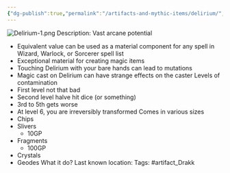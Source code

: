 ```yaml
---
{"dg-publish":true,"permalink":"/artifacts-and-mythic-items/delirium/","noteIcon":""}
---
```


![Delirium-1.png](/img/user/Attachments/Delirium-1.png)
Description: Vast arcane potential
- Equivalent value can be used as a material component for any spell in Wizard, Warlock, or Sorcerer spell list
- Exceptional material for creating magic items
- Touching Delirium with your bare hands can lead to mutations
- Magic cast on Delirium can have strange effects on the caster
Levels of contamination
- First level not that bad
- Second level halve hit dice (or something)
- 3rd to 5th gets worse
- At level 6, you are irreversibly transformed
Comes in various sizes
- Chips
- Slivers
	- 10GP
- Fragments
	- 100GP
- Crystals
- Geodes
What it do?
Last known location:
Tags: #artifact_Drakk 